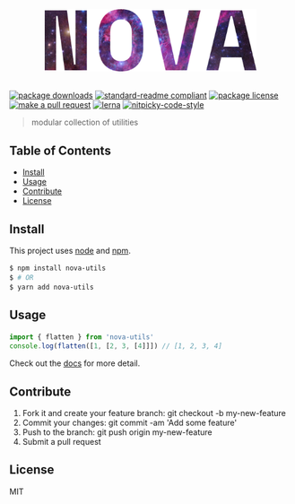 
<div align="center">
    <img src="./header.png" alt="nova" width="75%">
</div>
<br>

[![package downloads](https://img.shields.io/npm/dm/nova-utils.svg?style=flat-square)](https://npmjs.org/package/nova-utils) [![standard-readme compliant](https://img.shields.io/badge/readme%20style-standard-brightgreen.svg?style=flat-square)](https://github.com/RichardLitt/standard-readme) [![package license](https://img.shields.io/npm/l/nova-utils.svg?style=flat-square)](https://npmjs.org/package/nova-utils) [![make a pull request](https://img.shields.io/badge/PRs-welcome-brightgreen.svg?style=flat-square)](http://makeapullrequest.com) [![lerna](https://img.shields.io/badge/maintained%20with-lerna-cc00ff.svg)](https://lernajs.io/) [![nitpicky-code-style](https://img.shields.io/badge/code%20style-nitpicky-7681ED.svg?style=flat-square)](https://github.com/tiaanduplessis/eslint-config-nitpicky)

> modular collection of utilities

## Table of Contents

- [Install](#install)
- [Usage](#usage)
- [Contribute](#contribute)
- [License](#License)

## Install

This project uses [node](https://nodejs.org) and [npm](https://www.npmjs.com).

```sh
$ npm install nova-utils
$ # OR
$ yarn add nova-utils
```

## Usage

```js
import { flatten } from 'nova-utils'
console.log(flatten([1, [2, 3, [4]]]) // [1, 2, 3, 4]
```

Check out the [docs](https://tiaanduplessis.github.io/nova/) for more detail.

## Contribute

1. Fork it and create your feature branch: git checkout -b my-new-feature
2. Commit your changes: git commit -am 'Add some feature'
3. Push to the branch: git push origin my-new-feature
4. Submit a pull request

## License

MIT
